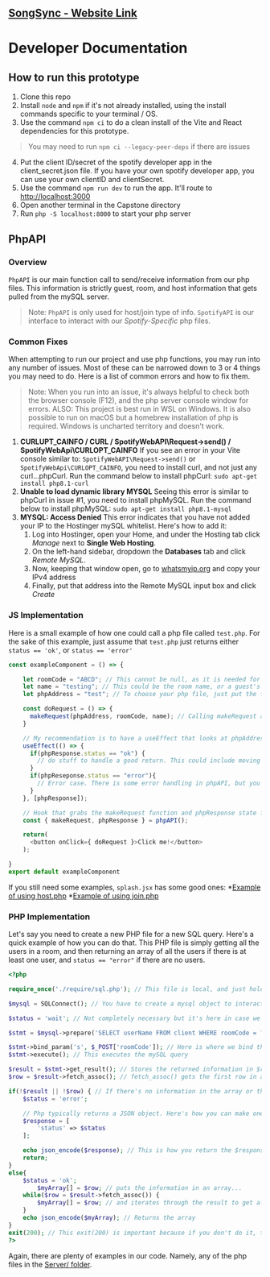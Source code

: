 
[SongSync - Website Link](https://songsync.live)
---
#  Developer Documentation

## How to run this prototype
1. Clone this repo
2. Install `node` and `npm` if it's not already installed, using the install commands specific to your terminal / OS.
3. Use the command `npm ci` to do a clean install of the Vite and React dependencies for this prototype.
> You may need to run `npm ci --legacy-peer-deps` if there are issues
4. Put the client ID/secret of the spotify developer app in the client_secret.json file. If you have your own spotify developer app, you can use your own clientID and clientSecret.
5. Use the command `npm run dev` to run the app. It'll route to [http://localhost:3000](http://localhost:3000)
6. Open another terminal in the Capstone directory
7. Run `php -S localhost:8000` to start your php server


## PhpAPI
### Overview
`PhpAPI` is our main function call to send/receive information from our php files. This information is strictly guest, room, and host information that gets pulled from the mySQL server. 
> Note: `PhpAPI` is only used for host/join type of info. `SpotifyAPI` is our interface to interact with our _Spotify-Specific_ php files.
### Common Fixes
When attempting to run our project and use php functions, you may run into any number of issues. Most of these can be narrowed down to 3 or 4 things you may need to do. Here is a list of common errors and how to fix them.
> Note: When you run into an issue, it's always helpful to check both the browser console (F12), and the php server console window for errors.
> ALSO: This project is best run in WSL on Windows. It is also possible to run on macOS but a homebrew installation of php is required. Windows is uncharted territory and doesn't work.
1. **CURLUPT_CAINFO / CURL / SpotifyWebAPI\Request->send() / SpotifyWebApi\CURLOPT_CAINFO**
   If you see an error in your Vite console similar to: `SpotifyWebAPI\Request->send()` or `SpotifyWebApi\CURLOPT_CAINFO`, you need to install curl, and not just any curl...phpCurl.
   Run the command below to install phpCurl:
   ```sudo apt-get install php8.1-curl```
2. **Unable to load dynamic library MYSQL**
   Seeing this error is similar to phpCurl in issue #1, you need to install phpMySQL.
   Run the command below to install phpMySQL:
   ```sudo apt-get install php8.1-mysql```
3. **MYSQL: Access Denied**
   This error indicates that you have not added your IP to the Hostinger mySQL whitelist. Here's how to add it:
   1. Log into Hostinger, open your Home, and under the Hosting tab click *Manage* next to **Single Web Hosting**.
   2. On the left-hand sidebar, dropdown the **Databases** tab and click *Remote MySQL*.
   3. Now, keeping that window open, go to [whatsmyip.org](https://www.whatsmyip.org/) and copy your IPv4 address
   4. Finally, put that address into the Remote MySQL input box and click *Create*
### JS Implementation
Here is a small example of how one could call a php file called `test.php`. For the sake of this example, just assume that `test.php` just returns either `status == 'ok'`, or `status == 'error'`
```javascript
const exampleComponent = () => {

    let roomCode = "ABCD"; // This cannot be null, as it is needed for most (if not all) SQL queries
    let name = "testing"; // This could be the room name, or a guest's name. Can be null if the php file doesn't do anything with it.
    let phpAddress = "test"; // To choose your php file, just put the filename without ".php" on the end. PhpAPI will add that for you.

    const doRequest = () => {
      makeRequest(phpAddress, roomCode, name); // Calling makeRequest actually does the php request. After this, the phpResponse state variable below gets updated. 
    }

    // My recommendation is to have a useEffect that looks at phpAddress and if it updates, then act accordingly to what the response is.
    useEffect(() => {
      if(phpResponse.status == "ok") {
        // do stuff to handle a good return. This could include moving to another page, or displaying a message.
      }
      if(phpReseponse.status == "error"){
        // Error case. There is some error handling in phpAPI, but you may need to do extra stuff here for some cases
      }
    }, [phpResponse]);

    // Hook that grabs the makeRequest function and phpResponse state from phpAPI
    const { makeRequest, phpResponse } = phpAPI();

    return(
      <button onClick={ doRequest }>Click me!</button>
    );

}
export default exampleComponent

```
If you still need some examples, `splash.jsx` has some good ones:
  *[Example of using host.php](https://github.com/pstuever27/Capstone/blob/9bfa33a7876f139e5f328eb0409b7be911267b4c/FrontEndReact_Dev/src/pages/splash.jsx#L261)
  *[Example of using join.php](https://github.com/pstuever27/Capstone/blob/9bfa33a7876f139e5f328eb0409b7be911267b4c/FrontEndReact_Dev/src/pages/splash.jsx#L232)

### PHP Implementation
Let's say you need to create a new PHP file for a new SQL query. Here's a quick example of how you can do that. This PHP file is simply getting all the users in a room, and then returning an array of all the users if there is at least one user, and `status == "error"` if there are no users.
```php
<?php

require_once('./require/sql.php'); // This file is local, and just holds our mySQL login information. 

$mysql = SQLConnect(); // You have to create a mysql object to interact with the server

$status = 'wait'; // Not completely necessary but it's here in case we need it

$stmt = $mysql->prepare('SELECT userName FROM client WHERE roomCode = ?'); // I've been using dynamic queries. This allows us to put a '?' where the query info (roomCode, name, etc) goes, and then we can insert it later

$stmt->bind_param('s', $_POST['roomCode']); // Here is where we bind the roomCode to that '?'. To do multiple '?'s in a query, you would do $stmt->bind_param('ss', $_POST['roomCode'], $_POST['name']);
$stmt->execute(); // This executes the mySQL query 

$result = $stmt->get_result(); // Stores the returned information in $result. In this case, it's an array
$row = $result->fetch_assoc(); // fetch_assoc() gets the first row in a result. 

if(!$result || !$row) { // If there's no information in the array or the row, then it's an error
    $status = 'error';

    // Php typically returns a JSON object. Here's how you can make one for that using our status
    $response = [
        'status' => $status
    ];

    echo json_encode($response); // This is how you return the $response JSON object to javascript. 
    return;
}
else{
    $status = 'ok';
        $myArray[] = $row; // puts the information in an array...
    while($row = $result->fetch_assoc()) {
        $myArray[] = $row; // and iterates through the result to get all the guests in the room
    }
    echo json_encode($myArray); // Returns the array
}
exit(200); // This exit(200) is important because if you don't do it, then your php can keep running in the background and cause unintended side-effects
?>

```
Again, there are plenty of examples in our code. Namely, any of the php files in the [Server/ folder](https://github.com/pstuever27/Capstone/tree/9bfa33a7876f139e5f328eb0409b7be911267b4c/FrontEndReact_Dev/Server).